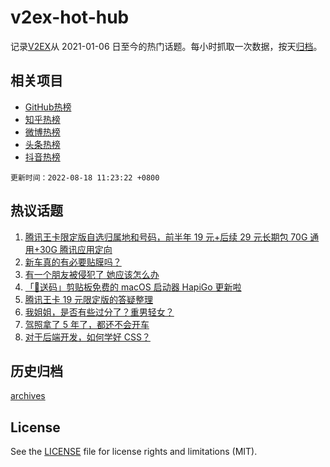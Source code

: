# v2ex-hot-hub

 记录[V2EX](https://www.v2ex.com/)从 2021-01-06 日至今的热门话题。每小时抓取一次数据，按天[归档](archives)。
 
 ## 相关项目

- [GitHub热榜](https://github.com/lonnyzhang423/github-hot-hub)
- [知乎热榜](https://github.com/lonnyzhang423/zhihu-hot-hub)
- [微博热榜](https://github.com/lonnyzhang423/weibo-hot-hub)
- [头条热榜](https://github.com/lonnyzhang423/toutiao-hot-hub)
- [抖音热榜](https://github.com/lonnyzhang423/douyin-hot-hub)


 `更新时间：2022-08-18 11:23:22 +0800`

## 热议话题

1. [腾讯王卡限定版自选归属地和号码，前半年 19 元+后续 29 元长期包 70G 通用+30G 腾讯应用定向](https://www.v2ex.com/t/873423)
1. [新车真的有必要贴膜吗？](https://www.v2ex.com/t/873422)
1. [有一个朋友被侵犯了 她应该怎么办](https://www.v2ex.com/t/873508)
1. [「🎉送码」剪贴板免费的 macOS 启动器 HapiGo 更新啦](https://www.v2ex.com/t/873444)
1. [腾讯王卡 19 元限定版的答疑整理](https://www.v2ex.com/t/873618)
1. [我姐姐，是否有些过分了？重男轻女？](https://www.v2ex.com/t/873482)
1. [驾照拿了 5 年了，都还不会开车](https://www.v2ex.com/t/873495)
1. [对于后端开发，如何学好 CSS？](https://www.v2ex.com/t/873641)

## 历史归档

[archives](archives)

## License

See the [LICENSE](LICENSE) file for license rights and limitations (MIT).
